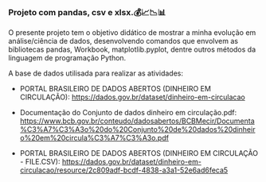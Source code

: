 ### **Projeto com __pandas__, __csv__ e __xlsx__.**:moneybag::chart_with_upwards_trend::chart_with_downwards_trend::bar_chart:

O presente projeto tem o objetivo didático de mostrar a minha evolução em análise/ciência de dados, desenvolvendo comandos que envolvem as bibliotecas pandas, Workbook, matplotlib.pyplot, dentre outros métodos da linguagem de programação Python. 

A base de dados utilisada para realizar as atividades:

 - PORTAL BRASILEIRO DE DADOS ABERTOS (DINHEIRO EM CIRCULAÇÃO):
<https://dados.gov.br/dataset/dinheiro-em-circulacao>

 - Documentação do Conjunto de dados dinheiro em circulação.pdf:
<https://www.bcb.gov.br/conteudo/dadosabertos/BCBMecir/Documenta%C3%A7%C3%A3o%20do%20Conjunto%20de%20dados%20dinheiro%20em%20circula%C3%A7%C3%A3o.pdf>

 - PORTAL BRASILEIRO DE DADOS ABERTOS (DINHEIRO EM CIRCULAÇÃO - FILE.CSV):
<https://dados.gov.br/dataset/dinheiro-em-circulacao/resource/2c809adf-bcdf-4838-a3a1-52e6ad6feca5>